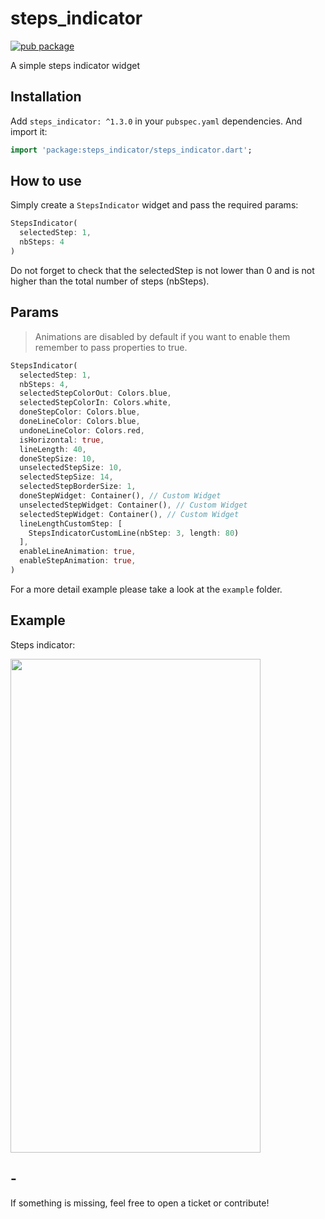 # steps_indicator

[![pub package](https://img.shields.io/pub/v/steps_indicator.svg?style=for-the-badge&color=blue)](https://pub.dartlang.org/packages/steps_indicator)

A simple steps indicator widget

## Installation

Add `steps_indicator: ^1.3.0` in your `pubspec.yaml` dependencies. And import it:

```dart
import 'package:steps_indicator/steps_indicator.dart';
```

## How to use

Simply create a `StepsIndicator` widget and pass the required params:

```dart
StepsIndicator(
  selectedStep: 1,
  nbSteps: 4
)
```

Do not forget to check that the selectedStep is not lower than 0 and is not higher than the total number of steps (nbSteps).

## Params

> Animations are disabled by default if you want to enable them remember to pass properties to true.

```dart
StepsIndicator(
  selectedStep: 1,
  nbSteps: 4,
  selectedStepColorOut: Colors.blue,
  selectedStepColorIn: Colors.white,
  doneStepColor: Colors.blue,
  doneLineColor: Colors.blue,
  undoneLineColor: Colors.red,
  isHorizontal: true,
  lineLength: 40,
  doneStepSize: 10,
  unselectedStepSize: 10,
  selectedStepSize: 14,
  selectedStepBorderSize: 1,
  doneStepWidget: Container(), // Custom Widget 
  unselectedStepWidget: Container(), // Custom Widget 
  selectedStepWidget: Container(), // Custom Widget 
  lineLengthCustomStep: [
    StepsIndicatorCustomLine(nbStep: 3, length: 80)
  ],
  enableLineAnimation: true,
  enableStepAnimation: true,
)
```

For a more detail example please take a look at the `example` folder.

## Example

Steps indicator:

<img src="https://raw.githubusercontent.com/huextrat/steps_indicator/master/example/screenshot.png" width="400" height="790">

## -

If something is missing, feel free to open a ticket or contribute!
